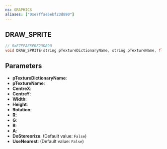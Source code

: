 ```yaml
---
ns: GRAPHICS
aliases: ["0xe7ffae5ebf23d890"]
---
```

## DRAW_SPRITE

```c
// 0xE7FFAE5EBF23D890
void DRAW_SPRITE(string pTextureDictionaryName, string pTextureName, float CentreX, float CentreY, float Width, float Height, float Rotation, int R, int G, int B, int A, bool DoStereorize, bool UseNearest);
```

## Parameters
* **pTextureDictionaryName**: 
* **pTextureName**: 
* **CentreX**: 
* **CentreY**: 
* **Width**: 
* **Height**: 
* **Rotation**: 
* **R**: 
* **G**: 
* **B**: 
* **A**: 
* **DoStereorize**: (Default value: `False`)
* **UseNearest**: (Default value: `False`)
